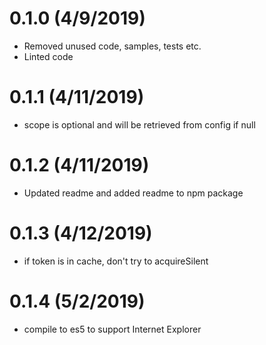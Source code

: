 # 0.1.0 (4/9/2019)
* Removed unused code, samples, tests etc.
* Linted code 

# 0.1.1 (4/11/2019)
* scope is optional and will be retrieved from config if null

# 0.1.2 (4/11/2019)
* Updated readme and added readme to npm package

# 0.1.3 (4/12/2019)
* if token is in cache, don't try to acquireSilent

# 0.1.4 (5/2/2019)
* compile to es5 to support Internet Explorer
